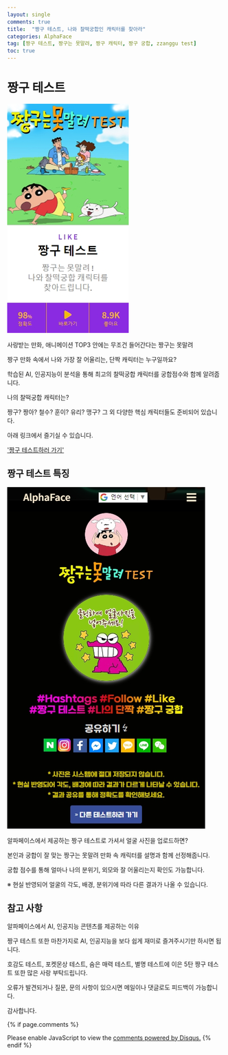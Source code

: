 ```yaml
---
layout: single
comments: true
title:  "짱구 테스트, 나와 찰떡궁합인 캐릭터를 찾아라"
categories: AlphaFace
tag: [짱구 테스트, 짱구는 못말려, 짱구 캐릭터, 짱구 궁합, zzanggu test]
toc: true
---
```



  <!-- Google addsense -->
  <script async src="https://pagead2.googlesyndication.com/pagead/js/adsbygoogle.js?client=ca-pub-2367691231152778"
    crossorigin="anonymous"></script>
  <!-- 상단 2개 -->
  <ins class="adsbygoogle" style="display:block" data-ad-client="ca-pub-2367691231152778" data-ad-slot="7442206282"
    data-ad-format="auto" data-full-width-responsive="true"></ins>
  <script>
    (adsbygoogle = window.adsbygoogle || []).push({});
  </script>


# 짱구 테스트

![zzanggutest](/assets/img/29-1.jpg)


사랑받는 만화, 애니메이션 TOP3 안에는 무조건 들어간다는 짱구는 못말려

짱구 만화 속에서 나와 가장 잘 어울리는, 단짝 캐릭터는 누구일까요?

학습된 AI, 인공지능이 분석을 통해 최고의 찰떡궁합 캐릭터를 궁합점수와 함께 알려줍니다.

나의 찰떡궁합 캐릭터는?

짱구? 짱아? 철수? 훈이? 유리? 맹구? 그 외 다양한 핵심 캐릭터들도 준비되어 있습니다.

아래 링크에서 즐기실 수 있습니다.

<a href="https://alphaface-ai.com/zzanggutest/">'짱구 테스트하러 가기'</a>



## 짱구 테스트 특징

![zzanggutest1](/assets/img/29-2.jpg)

알파페이스에서 제공하는 짱구 테스트로 가셔서 얼굴 사진을 업로드하면?

본인과 궁합이 잘 맞는 짱구는 못말려 만화 속 캐릭터를 설명과 함께 선정해줍니다.

궁합 점수를 통해 얼마나 나의 분위기, 외모와 잘 어울리는지 확인도 가능합니다.

※ 현실 반영되어 얼굴의 각도, 배경, 분위기에 따라 다른 결과가 나올 수 있습니다.


## 참고 사항

알파페이스에서 AI, 인공지능 콘텐츠를 제공하는 이유

짱구 테스트 또한 마찬가지로 AI, 인공지능을 보다 쉽게 재미로 즐겨주시기만 하시면 됩니다.

호감도 테스트, 포켓몬상 테스트, 숨은 매력 테스트, 별명 테스트에 이은 5탄 짱구 테스트 또한 많은 사랑 부탁드립니다.

오류가 발견되거나 질문, 문의 사항이 있으시면 메일이나 댓글로도 피드백이 가능합니다.

감사합니다.






  <!-- Google addsense -->
  <script async src="https://pagead2.googlesyndication.com/pagead/js/adsbygoogle.js?client=ca-pub-2367691231152778"
    crossorigin="anonymous"></script>
  <!-- alphaface.footer.add -->
  <ins class="adsbygoogle" style="display:block" data-ad-client="ca-pub-2367691231152778" data-ad-slot="8141421734"
    data-ad-format="auto" data-full-width-responsive="true"></ins>
  <script>
    (adsbygoogle = window.adsbygoogle || []).push({});
  </script>


{% if page.comments %}
<div id="disqus_thread"></div>
<script>
    /**
    *  RECOMMENDED CONFIGURATION VARIABLES: EDIT AND UNCOMMENT THE SECTION BELOW TO INSERT DYNAMIC VALUES FROM YOUR PLATFORM OR CMS.
    *  LEARN WHY DEFINING THESE VARIABLES IS IMPORTANT: https://disqus.com/admin/universalcode/#configuration-variables    */
    
    var disqus_config = function () {
    this.page.url = "{{ page.url | absolute_url }};";  // Replace PAGE_URL with your page's canonical URL variable
    this.page.identifier = "{{ page.id }}";; // Replace PAGE_IDENTIFIER with your page's unique identifier variable
    };
    
    (function() { // DON'T EDIT BELOW THIS LINE
    var d = document, s = d.createElement('script');
    s.src = 'https://alphafaceblog.disqus.com/embed.js';
    s.setAttribute('data-timestamp', +new Date());
    (d.head || d.body).appendChild(s);
    })();
</script>
<noscript>Please enable JavaScript to view the <a href="https://disqus.com/?ref_noscript">comments powered by Disqus.</a></noscript>
{% endif %}